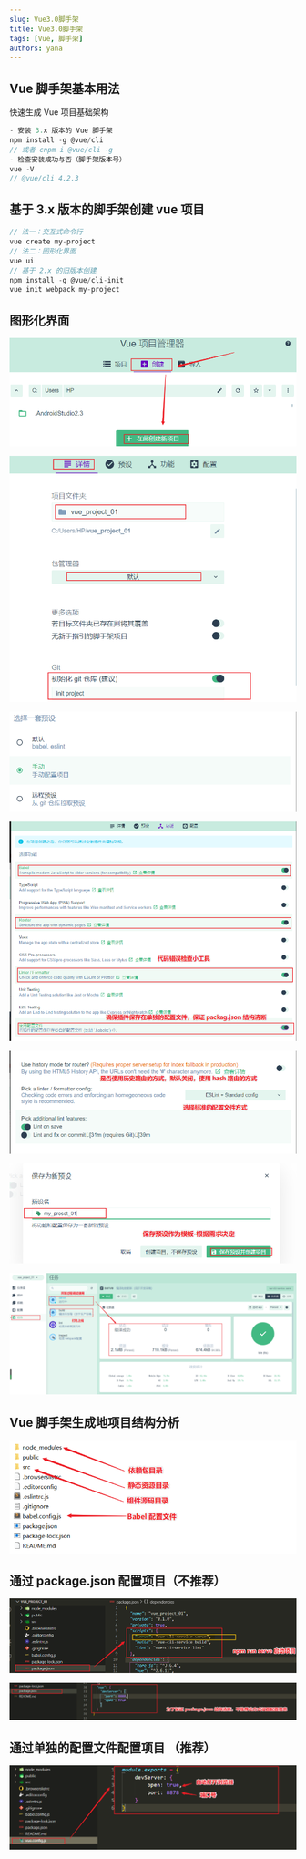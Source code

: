 ```yaml
---
slug: Vue3.0脚手架
title: Vue3.0脚手架
tags: [Vue, 脚手架]
authors: yana
---
```


## Vue 脚手架基本用法

快速生成 Vue 项目基础架构

```js
- 安装 3.x 版本的 Vue 脚手架
npm install -g @vue/cli
// 或者 cnpm i @vue/cli -g
- 检查安装成功与否（脚手架版本号）
vue -V 
// @vue/cli 4.2.3
```

## 基于 3.x 版本的脚手架创建 vue 项目

```js
// 法一：交互式命令行
vue create my-project
// 法二：图形化界面
vue ui
// 基于 2.x 的旧版本创建
npm install -g @vue/cli-init
vue init webpack my-project
```

## 图形化界面

![image-20200313172500044](./image-20200313172500044.png)

![image-20200313172710912](./image-20200313172710912.png)

![image-20200313172754560](./image-20200313172754560.png)

![image-20200313173051395](./image-20200313173051395.png)

![image-20200313173228996](./image-20200313173228996.png)

![image-20200313173331684](./image-20200313173331684.png)

![image-20200313173852182](./image-20200313173852182.png)

## Vue 脚手架生成地项目结构分析

![image-20200313174425820](./image-20200313174425820.png)

## 通过 package.json 配置项目（不推荐）

![image-20200313175953548](./image-20200313175953548.png)

![image-20200313180147133](./image-20200313180147133.png)

## 通过单独的配置文件配置项目 （推荐）

![image-20200313180422786](./image-20200313180422786.png)
